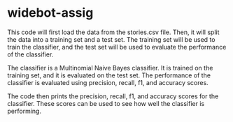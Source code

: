 # widebot-assig
This code will first load the data from the stories.csv file. Then, it will split the data into a training set and a test set. The training set will be used to train the classifier, and the test set will be used to evaluate the performance of the classifier.

The classifier is a Multinomial Naive Bayes classifier. It is trained on the training set, and it is evaluated on the test set. The performance of the classifier is evaluated using precision, recall, f1, and accuracy scores.

The code then prints the precision, recall, f1, and accuracy scores for the classifier. These scores can be used to see how well the classifier is performing.
